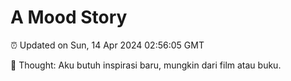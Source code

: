 # A Mood Story

⏰ Updated on Sun, 14 Apr 2024 02:56:05 GMT

💭 Thought: Aku butuh inspirasi baru, mungkin dari film atau buku.

